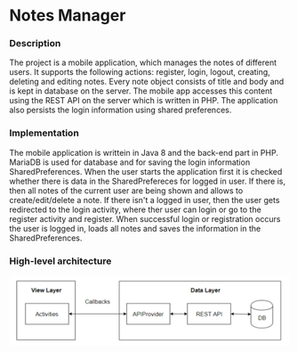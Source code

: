# Notes Manager
### Description
The project is a mobile application, which manages the notes of different users. It supports the following actions: register, login, logout, creating, deleting and editing notes.
Every note object consists of title and body and is kept in database on the server. The mobile app accesses this content using the REST API on the server which is written in PHP.
The application also persists the login information using shared preferences.

### Implementation
The mobile application is writtein in Java 8 and the back-end part in PHP. MariaDB is used for database and for saving the login information SharedPreferences. 
When the user starts the application first it is checked whether there is data in the SharedPrefereces for logged in user. If there is, then all notes of the current
user are being shown and allows to create/edit/delete a note. If there isn't a logged in user, then the user gets redirected to the login activity, where ther user can login or 
go to the register activity and register. When successful login or registration occurs the user is logged in, loads all notes and saves the information in the SharedPreferences.

### High-level architecture
![Architecture](img/architecture.png)
